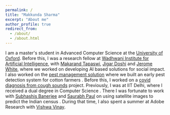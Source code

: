 ```yaml
---
permalink: /
title: "Makkunda Sharma"
excerpt: "About me"
author_profile: true
redirect_from: 
  - /about/
  - /about.html
---
```

I am a master's student in Advanced Computer Science at the <a href="https://www.cs.ox.ac.uk/">University of Oxford</a>.
Before this, I was a research fellow at <a href="https://www.wadhwaniai.org/">Wadhwani Institute for Artificial Intelligence</a>, with <a href="https://makarandtapaswi.github.io/">Makarand Tapaswi</a>, <a href="https://www.linkedin.com/in/jigarkdoshi/">Jigar Doshi</a> and <a href="https://www.wadhwaniai.org/team/jerome-white/">Jerome White</a>, where we worked on developing AI based solutions for social impact. I also worked on the <a href="https://www.wadhwaniai.org/programs/pest-management/">pest management solution</a> where we built an early pest detection system for cotton farmers . Before this, I worked on a <a href="https://www.wadhwaniai.org/programs/cough-against-covid/">covid diagnosis from cough sounds</a> project. 
Previously, I was at IIT Delhi, where I received a dual degree in Computer Science . There I was fortunate to work with <a href="https://www.cse.iitd.ac.in/~suban/">Subhashis Banerjee</a> and <a href="https://web.iitd.ac.in/~sbpaul/">Saurabh Paul</a> on using satellite images to predict the Indian census . During that time, I also spent a summer at Adobe Research with <a href="https://research.adobe.com/person/vishwa-vinay/">Vishwa Vinay</a>.

<!-- Publications
======
  <ul>{% for post in site.publications %}
    {% include archive-single-cv.html %}
  {% endfor %}</ul> -->